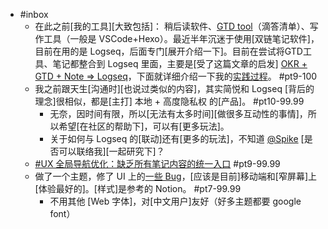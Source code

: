 - #inbox
    - 在此之前[我的工具][大致包括]： 稍后读软件、[GTD tool]([[GTD]])（滴答清单）、写作工具（一般是 VSCode+Hexo）。最近半年沉迷于使用[双链笔记软件]，目前在用的是 Logseq，后面专门[展开介绍一下]。目前在尝试将GTD工具、笔记都整合到 Logseq 里面，主要是[受了这篇文章的启发] [OKR + GTD + Note => Logseq](https://www.bmpi.dev/self/okr-gtd-note-logseq/)，下面就详细介绍一下我的[实践过程](https://www.yuque.com/xiaosen-d20ph/qgy7zg/shi-yonglogseq-gou-jiangtd-xi-tong)。 #pt9-100
    - 我之前跟天生[沟通时][也说过类似的内容]，其实简悦和 Logseq [背后的理念]很相似，都是[主打] 本地 + 高度隐私权 的[产品]。 #pt10-99.99
        - 无奈，因时间有限，所以[无法有太多时间][做很多互动性的事情]，所以希望[在社区的帮助下]，可以有[更多玩法]。
        - 关于如何与 Logseq 的[联动]还有[更多的玩法]，不知道 [@Spike](https://cn.logseq.com/u/spike) [是否可以联络我][一起研究下]？
    - [#UX 全局导航优化：缺乏所有笔记内容的统一入口](https://cn.logseq.com/t/topic/127) #pt9-99.99
    - 做了一个主题，修了 UI 上的[一些 Bug](https://cn.logseq.com/t/topic/836)，[应该是目前]移动端和[窄屏幕]上[体验最好的]。[样式]是参考的 Notion。 #pt7-99.99
        - 不用其他 [Web 字体]，对[中文用户]友好（好多主题都要 google font）
